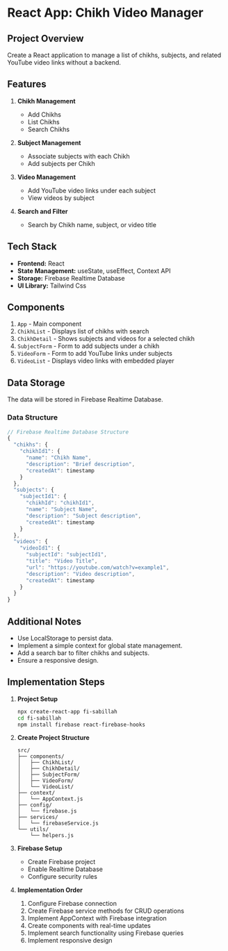 # React App: Chikh Video Manager

## Project Overview
Create a React application to manage a list of chikhs, subjects, and related YouTube video links without a backend.

## Features
1. **Chikh Management**
   - Add Chikhs
   - List Chikhs
   - Search Chikhs

2. **Subject Management**
   - Associate subjects with each Chikh
   - Add subjects per Chikh

3. **Video Management**
   - Add YouTube video links under each subject
   - View videos by subject

4. **Search and Filter**
   - Search by Chikh name, subject, or video title

## Tech Stack
- **Frontend:** React
- **State Management:** useState, useEffect, Context API
- **Storage:** Firebase Realtime Database
- **UI Library:** Tailwind Css

## Components
1. `App` - Main component
2. `ChikhList` - Displays list of chikhs with search
3. `ChikhDetail` - Shows subjects and videos for a selected chikh
4. `SubjectForm` - Form to add subjects under a chikh
5. `VideoForm` - Form to add YouTube links under subjects
6. `VideoList` - Displays video links with embedded player

## Data Storage
The data will be stored in Firebase Realtime Database.

### Data Structure
```javascript
// Firebase Realtime Database Structure
{
  "chikhs": {
    "chikhId1": {
      "name": "Chikh Name",
      "description": "Brief description",
      "createdAt": timestamp
    }
  },
  "subjects": {
    "subjectId1": {
      "chikhId": "chikhId1",
      "name": "Subject Name",
      "description": "Subject description",
      "createdAt": timestamp
    }
  },
  "videos": {
    "videoId1": {
      "subjectId": "subjectId1",
      "title": "Video Title",
      "url": "https://youtube.com/watch?v=example1",
      "description": "Video description",
      "createdAt": timestamp
    }
  }
}
```

## Additional Notes
- Use LocalStorage to persist data.
- Implement a simple context for global state management.
- Add a search bar to filter chikhs and subjects.
- Ensure a responsive design.

## Implementation Steps

1. **Project Setup**
   ```bash
   npx create-react-app fi-sabillah
   cd fi-sabillah
   npm install firebase react-firebase-hooks
   ```

2. **Create Project Structure**
   ```
   src/
   ├── components/
   │   ├── ChikhList/
   │   ├── ChikhDetail/
   │   ├── SubjectForm/
   │   ├── VideoForm/
   │   └── VideoList/
   ├── context/
   │   └── AppContext.js
   ├── config/
   │   └── firebase.js
   ├── services/
   │   └── firebaseService.js
   └── utils/
       └── helpers.js
   ```

3. **Firebase Setup**
   - Create Firebase project
   - Enable Realtime Database
   - Configure security rules

4. **Implementation Order**
   1. Configure Firebase connection
   2. Create Firebase service methods for CRUD operations
   3. Implement AppContext with Firebase integration
   4. Create components with real-time updates
   5. Implement search functionality using Firebase queries
   6. Implement responsive design

